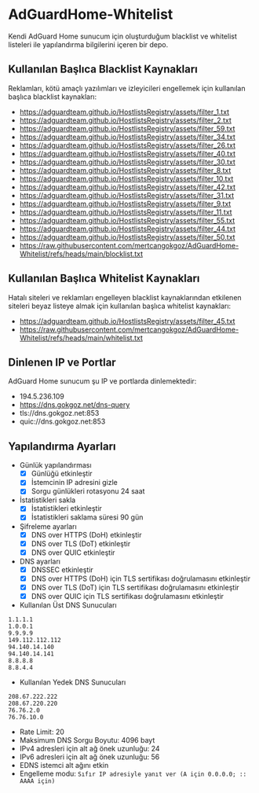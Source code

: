 # AdGuardHome-Whitelist

Kendi AdGuard Home sunucum için oluşturduğum blacklist ve whitelist listeleri ile yapılandırma bilgilerini içeren bir depo.

## Kullanılan Başlıca Blacklist Kaynakları

Reklamları, kötü amaçlı yazılımları ve izleyicileri engellemek için kullanılan başlıca blacklist kaynakları:

- https://adguardteam.github.io/HostlistsRegistry/assets/filter_1.txt
- https://adguardteam.github.io/HostlistsRegistry/assets/filter_2.txt
- https://adguardteam.github.io/HostlistsRegistry/assets/filter_59.txt
- https://adguardteam.github.io/HostlistsRegistry/assets/filter_34.txt
- https://adguardteam.github.io/HostlistsRegistry/assets/filter_26.txt
- https://adguardteam.github.io/HostlistsRegistry/assets/filter_40.txt
- https://adguardteam.github.io/HostlistsRegistry/assets/filter_30.txt
- https://adguardteam.github.io/HostlistsRegistry/assets/filter_8.txt
- https://adguardteam.github.io/HostlistsRegistry/assets/filter_10.txt
- https://adguardteam.github.io/HostlistsRegistry/assets/filter_42.txt
- https://adguardteam.github.io/HostlistsRegistry/assets/filter_31.txt
- https://adguardteam.github.io/HostlistsRegistry/assets/filter_9.txt
- https://adguardteam.github.io/HostlistsRegistry/assets/filter_11.txt
- https://adguardteam.github.io/HostlistsRegistry/assets/filter_55.txt
- https://adguardteam.github.io/HostlistsRegistry/assets/filter_44.txt
- https://adguardteam.github.io/HostlistsRegistry/assets/filter_50.txt
- https://raw.githubusercontent.com/mertcangokgoz/AdGuardHome-Whitelist/refs/heads/main/blocklist.txt

## Kullanılan Başlıca Whitelist Kaynakları

Hatalı siteleri ve reklamları engelleyen blacklist kaynaklarından etkilenen siteleri beyaz listeye almak için kullanılan başlıca whitelist kaynakları:

- https://adguardteam.github.io/HostlistsRegistry/assets/filter_45.txt
- https://raw.githubusercontent.com/mertcangokgoz/AdGuardHome-Whitelist/refs/heads/main/whitelist.txt


## Dinlenen IP ve Portlar

AdGuard Home sunucum şu IP ve portlarda dinlemektedir:

- 194.5.236.109
- https://dns.gokgoz.net/dns-query
- tls://dns.gokgoz.net:853
- quic://dns.gokgoz.net:853

## Yapılandırma Ayarları

- Günlük yapılandırması 
  - [x] Günlüğü etkinleştir
  - [x] İstemcinin IP adresini gizle
  - [x] Sorgu günlükleri rotasyonu 24 saat

- İstatistikleri sakla
    - [x] İstatistikleri etkinleştir
    - [x] İstatistikleri saklama süresi 90 gün

- Şifreleme ayarları
    - [x] DNS over HTTPS (DoH) etkinleştir
    - [x] DNS over TLS (DoT) etkinleştir
    - [x] DNS over QUIC etkinleştir

- DNS ayarları
    - [x] DNSSEC etkinleştir
    - [x] DNS over HTTPS (DoH) için TLS sertifikası doğrulamasını etkinleştir
    - [x] DNS over TLS (DoT) için TLS sertifikası doğrulamasını etkinleştir
    - [x] DNS over QUIC için TLS sertifikası doğrulamasını etkinleştir

- Kullanılan Üst DNS Sunucuları

```
1.1.1.1
1.0.0.1
9.9.9.9
149.112.112.112
94.140.14.140
94.140.14.141
8.8.8.8
8.8.4.4
```

- Kullanılan Yedek DNS Sunucuları

```
208.67.222.222
208.67.220.220
76.76.2.0
76.76.10.0
```

- Rate Limit: 20
- Maksimum DNS Sorgu Boyutu: 4096 bayt
- IPv4 adresleri için alt ağ önek uzunluğu: 24
- IPv6 adresleri için alt ağ önek uzunluğu: 56
- EDNS istemci alt ağını etkin
- Engelleme modu: `Sıfır IP adresiyle yanıt ver (A için 0.0.0.0; :: AAAA için)`